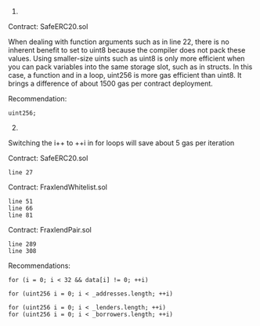 1.

Contract: SafeERC20.sol
	
When dealing with function arguments such as in line 22, there is no inherent benefit to set to uint8 because the compiler does not pack these values. Using smaller-size uints such as uint8 is only more efficient when you can pack variables into the same storage slot, such as in structs. In this case, a function and in a loop, uint256 is more gas efficient than uint8. It brings a difference of about 1500 gas per contract deployment.

Recommendation:

	uint256;

2.

Switching the i++ to ++i in for loops will save about 5 gas per iteration
	
Contract: SafeERC20.sol
	
	line 27
	
Contract: FraxlendWhitelist.sol	

	line 51
	line 66
	line 81
	
Contract: FraxlendPair.sol

	line 289
	line 308
	
Recommendations:

	for (i = 0; i < 32 && data[i] != 0; ++i)
	
	for (uint256 i = 0; i < _addresses.length; ++i)

	for (uint256 i = 0; i < _lenders.length; ++i)
	for (uint256 i = 0; i < _borrowers.length; ++i)